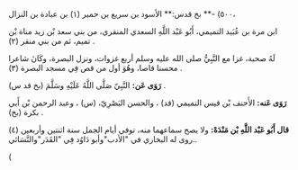 ٥٠٠) -** بخ قدس:** الأسود بن سريع بن حمير (١) بن عبادة بن النزال،

ابن مرة بن عُبَيد التميمي، أَبُو عَبْد اللَّهِ السعدي المنقري، من بني سعد بْن زيد مناة بْن تميم، ثم من بني منقر (٢) .

لَهُ صحبة، غزا مع النَّبِيُّ صلى الله عليه وسلم أربع غزوات، ونزل البصرة، وكَانَ شاعرا محسنا قاصا، وهُوَ أول من قص فِي مسجد البصرة (٣) .

**رَوَى عَن:** النَّبِيّ صَلَّى اللَّهُ عَلَيْهِ وسَلَّمَ (بخ قد س) .

**رَوَى عَنه:** الأَحنف بْن قيس التميمي (قد) ، والحسن البَصْرِيّ، (س) ، وعبد الرحمن بْن أَبي بكرة (بخ) .

**قال أَبُو عَبْد اللَّهِ بْن مَنْدَهْ:** ولا يصح سماعهما منه، توفي أيام الجمل سنة اثنتين وأربعين (٤) .روى له البخاري في "الأدب"وأبو دَاوُد فِي "القَدَر"والنَّسَائي.

(